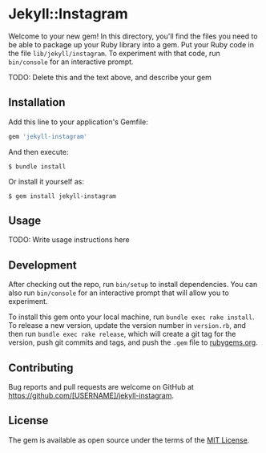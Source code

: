 # Jekyll::Instagram

Welcome to your new gem! In this directory, you'll find the files you need to be able to package up your Ruby library into a gem. Put your Ruby code in the file `lib/jekyll/instagram`. To experiment with that code, run `bin/console` for an interactive prompt.

TODO: Delete this and the text above, and describe your gem

## Installation

Add this line to your application's Gemfile:

```ruby
gem 'jekyll-instagram'
```

And then execute:

    $ bundle install

Or install it yourself as:

    $ gem install jekyll-instagram

## Usage

TODO: Write usage instructions here

## Development

After checking out the repo, run `bin/setup` to install dependencies. You can also run `bin/console` for an interactive prompt that will allow you to experiment.

To install this gem onto your local machine, run `bundle exec rake install`. To release a new version, update the version number in `version.rb`, and then run `bundle exec rake release`, which will create a git tag for the version, push git commits and tags, and push the `.gem` file to [rubygems.org](https://rubygems.org).

## Contributing

Bug reports and pull requests are welcome on GitHub at https://github.com/[USERNAME]/jekyll-instagram.


## License

The gem is available as open source under the terms of the [MIT License](https://opensource.org/licenses/MIT).
